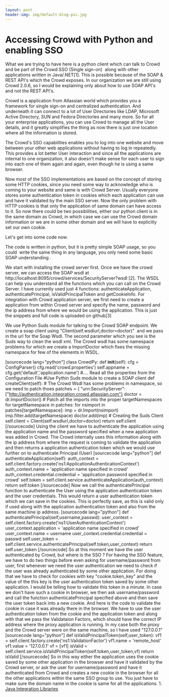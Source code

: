 ```yaml
---
layout: post
header-img: img/default-blog-pic.jpg
---
```


# Accessing Crowd with Python and enabling SSO

What we are trying to have here is a python client which can talk to Crowd and be part of the Crowd SSO (Single sign-on)  along with other applications written in Java/.NET[1]. This is possible because of the SOAP & REST API's which the Crowd exposes. In our organization we are still using Crowd 2.0.6, so I would be explaining only about how to use SOAP API's and not the REST API's.

Crowd is a application from Atlassian world which provides you a framework for single sign-on and centralized authentication. And underneath it can connect to a lot of User Directories like LDAP, Microsoft Active Directory, SUN and Fedora Directories and many more. So for all your enterprise applications, you can use Crowd to manage all the User details, and it greatly simplifies the thing as now there is just one location where all the information is stored.

The Crowd's SSO capabilities enables you to log into one website and move between your other web applications without having to log in repeatedly. This provides a lot better User interaction and since all the applications are internal to one organization, it also doesn't make sense for each user to sign into each one of them again and again, even though he is using a same browser.

Now most of the SSO implementations are based on the concept of storing some HTTP cookies, since you need some way to acknowledge who is coming to your website and same is with Crowd Server. Usually everyone stores some authentication token in cookies which each application can use and have it validated by the main SSO server. Now the only problem with HTTP cookies is that only the application of same domain can have access to it. So now there could be two possibilities, either our python client is in the same domain as Crowd, in which case we can use the Crowd domain information or we are in some other domain and we will have to explicitly set our own cookie.

Let's get into some code now.

The code is written in python, but it is pretty simple SOAP usage, so you could  write the same thing in any language, you only need some basic SOAP understanding .

We start with installing the crowd server first. Once we have the crowd server, we can access the SOAP wsdl at http://localhost:8095/crowd/services/SecurityServer?wsdl [2]. The WSDL can help you understand all the functions which you can call on the Crowd Server. I have currently used just 4 functions: authenticateApplication, authenticatePrincipal, isValidPrincipalToken and getCookieInfo. For integration with Crowd application server, we first need to create a application from within Crowd server and specify the name, password and the ip address from where we would be using the application. This is just the snippets and full code is uploaded on github[3]

We use Python Suds module for talking to the Crowd SOAP endpoint. We create a soap client using "Client(self.wsdlurl,doctor=doctor)"  and we pass in the url for the Soap Wsdl. The second parameter which you see is the Suds way to clean the wsdl xml. The Crowd wsdl has some namespace problems for which we create a ImportDoctor which fixes the missing namespace for few of the elements in WSDL.

[sourcecode lang="python"] class CrowdPy: def __init__(self): cfg = ConfigParser() cfg.read('crowd.properties') self.appname = cfg.get('default','application.name') #.... Read all the properties from the Configuration File #Use Pythin Suds module to create a SOAP client def createClient(self): # The Crowd Wsdl has some problems in namespace, so we need to patch thoes patches = { "urn:SecurityServer": ["http://authentication.integration.crowd.atlassian.com"} doctor = dr.ImportDoctor() # Patch all the imports into the proper targetNamespaces for targetNamespace in patches: for nsimport in patches[targetNamespace]: imp = dr.Import(nsimport) imp.filter.add(targetNamespace) doctor.add(imp) # Creating the Suds Client self.client = Client(self.wsdlurl,doctor=doctor) return self.client [/sourcecode] Using the client we have to authenticate the application using the application name and the password specified when a new application was added in Crowd. The Crowd internally uses this information along with the ip address from where the request is coming to validate the application and then returns a application authentication token which we would use further on to authenticate Principal (User) [sourcecode lang="python"] def authenticateApplication(self): auth_context = self.client.factory.create('ns1:ApplicationAuthenticationContext') auth_context.name = 'application name specified in crowd' auth_context.credential.credential = 'application password specified in crowd' self.token = self.client.service.authenticateApplication(auth_context) return self.token [/sourcecode] Now we call the authenticatePrincipal function to authenticate the User using the application authentication token and the user credentials. This would return a user authentication token which we can save in the cookies. This is perfectly save, as this is valid only if used along with the application authentication token and also from the same machine ip address. [sourcecode lang="python"] def authenticatePrincipal(self,username,passwd): user_context = self.client.factory.create('ns1:UserAuthenticationContext') user_context.application = 'application name specified in crowd' user_context.name = username user_context.credential.credential = passwd self.user_token = self.client.service.authenticatePrincipal(self.token,user_context) return self.user_token [/sourcecode] So at this moment we have the user authenticated by Crowd, but where is the SSO ? For having the SSO feature, we have to do two things before even asking for username/password from user, first whenever we need the user authentication we need to check if the user was already authenticated by some other application. For doing that we have to check for cookies with key "cookie.token_key" and the value of the this key is the user authentication token saved by some other application. I would be telling how to validate this token in a minute. In case we don't have such a cookie in browser, we then ask username/password and call the function authenticatePrincipal specified above and then save the user token back into a new cookie. And here is the code to validate the cookie in case it was already there in the browser. We have to use the user authentication token from the cookie and the application token and along with that we pass the Validataion Factors, which should have the correct IP address where the proxy application is running. In my case both the proxy and the Crowd server were on the same machine, so I have used "127.0.0.1" [sourcecode lang="python"] def isValidPrincipalToken(self,user_token): vf1 = self.client.factory.create('ns1:ValidationFactor') vf1.name = 'remote_host' vf1.value = '127.0.0.1' vf = [vf1] isValid = self.client.service.isValidPrincipalToken(self.token,user_token,vf) return isValid [/sourcecode] So in this way either the application uses the cookie saved by some other application in the browser and have it validated by the Crowd server, or ask the user for username/password and have it authenticated from Crowd and creates a new cookie in the browser for all the other applications within the same SSO group to use. You just have to make sure the domain name in the cookie is same for all the applications. 1\. [Java Integration Libraries](http://confluence.atlassian.com/display/CROWDDEV/Java+Integration+Libraries)